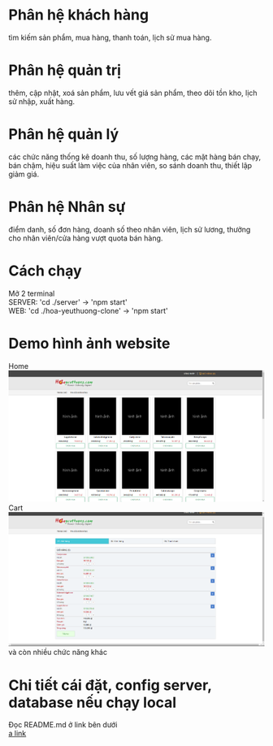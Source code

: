 # Phân hệ khách hàng 
tìm kiếm sản phẩm, mua hàng, thanh toán, lịch sử mua hàng.
# Phân hệ quản trị 
thêm, cập nhật, xoá sản phẩm, lưu vết giá sản phẩm, theo dõi tồn kho, lịch sử nhập, xuất hàng.
# Phân hệ quản lý 
các chức năng thống kê doanh thu, số lượng hàng, các mặt hàng bán chạy, bán chậm, hiệu suất làm việc của nhân viên, so sánh doanh thu, thiết lập giảm giá.
# Phân hệ Nhân sự 
điểm danh, số đơn hàng, doanh số theo nhân viên, lịch sử lương, thưởng cho nhân viên/cửa hàng vượt quota bán hàng.

# Cách chạy
Mở 2 terminal <br>
SERVER: 'cd ./server' -> 'npm start' <br>
WEB: 'cd ./hoa-yeuthuong-clone' -> 'npm start' <br>

# Demo hình ảnh website
Home <br>
![Screenshot](/img/web-screen-shot.png)
<br>
Cart <br>
![Screenshot](/img/cart-screen-shot.png)
<br>
và còn nhiều chức năng khác

# Chi tiết cái đặt, config server, database nếu chạy local
Đọc README.md ở link bên dưới <br>
[a link](https://github.com/boom-chill/TwelveIS-CSDLNC1-DA1)